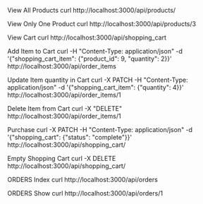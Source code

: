 View All Products
curl http://localhost:3000/api/products/

View Only One Product
curl http://localhost:3000/api/products/3

View Cart
curl http://localhost:3000/api/shopping_cart

Add Item to Cart
curl -H "Content-Type: application/json" -d '{"shopping_cart_item": {"product_id": 9, "quantity": 2}}' http://localhost:3000/api/order_items

Update Item quantity in Cart
curl -X PATCH -H "Content-Type: application/json" -d '{"shopping_cart_item": {"quantity": 4}}' http://localhost:3000/api/order_items/1

Delete Item from Cart
curl -X "DELETE" http://localhost:3000/api/order_items/1

Purchase
curl -X PATCH -H "Content-Type: application/json" -d '{"shopping_cart": {"status": "complete"}}' http://localhost:3000/api/shopping_cart/

Empty Shopping Cart
curl -X DELETE http://localhost:3000/api/shopping_cart/

ORDERS Index
curl http://localhost:3000/api/orders

ORDERS Show
curl http://localhost:3000/api/orders/1

